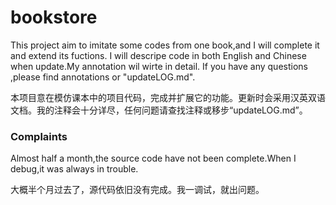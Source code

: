 # bookstore
This project aim to imitate some codes from one book,and I will complete it and extend its fuctions.
I will descripe code in both English and Chinese when update.My annotation wil wirte in detail.
If you have any questions ,please find annotations or "updateLOG.md".

本项目意在模仿课本中的项目代码，完成并扩展它的功能。更新时会采用汉英双语文档。我的注释会十分详尽，任何问题请查找注释或移步“updateLOG.md”。

### Complaints
Almost half a month,the source code have not been complete.When I debug,it was always in trouble.

大概半个月过去了，源代码依旧没有完成。我一调试，就出问题。